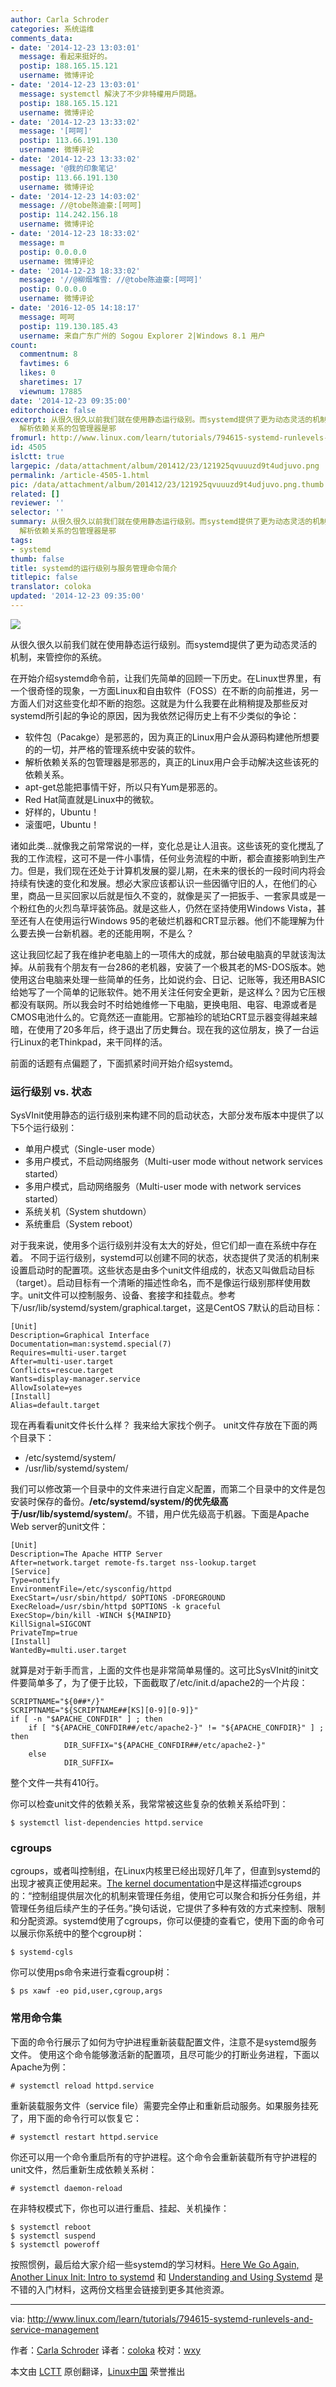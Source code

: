 ```yaml
---
author: Carla Schroder
categories: 系统运维
comments_data:
- date: '2014-12-23 13:03:01'
  message: 看起来挺好的。
  postip: 188.165.15.121
  username: 微博评论
- date: '2014-12-23 13:03:01'
  message: systemctl 解決了不少非特權用戶問題。
  postip: 188.165.15.121
  username: 微博评论
- date: '2014-12-23 13:33:02'
  message: '[呵呵]'
  postip: 113.66.191.130
  username: 微博评论
- date: '2014-12-23 13:33:02'
  message: '@我的印象笔记'
  postip: 113.66.191.130
  username: 微博评论
- date: '2014-12-23 14:03:02'
  message: //@tobe陈迪豪:[呵呵]
  postip: 114.242.156.18
  username: 微博评论
- date: '2014-12-23 18:33:02'
  message: m
  postip: 0.0.0.0
  username: 微博评论
- date: '2014-12-23 18:33:02'
  message: '//@柳烟堆雪: //@tobe陈迪豪:[呵呵]'
  postip: 0.0.0.0
  username: 微博评论
- date: '2016-12-05 14:18:17'
  message: 呵呵
  postip: 119.130.185.43
  username: 来自广东广州的 Sogou Explorer 2|Windows 8.1 用户
count:
  commentnum: 8
  favtimes: 6
  likes: 0
  sharetimes: 17
  viewnum: 17885
date: '2014-12-23 09:35:00'
editorchoice: false
excerpt: 从很久很久以前我们就在使用静态运行级别。而systemd提供了更为动态灵活的机制，来管控你的系统。 在开始介绍systemd命令前，让我们先简单的回顾一下历史。在Linux世界里，有一个很奇怪的现象，一方面Linux和自由软件（FOSS）在不断的向前推进，另一方面人们对这些变化却不断的抱怨。这就是为什么我要在此稍稍提及那些反对systemd所引起的争论的原因，因为我依然记得历史上有不少类似的争论：  软件包（Pacakge）是邪恶的，因为真正的Linux用户会从源码构建他所想要的的一切，并严格的管理系统中安装的软件。
  解析依赖关系的包管理器是邪
fromurl: http://www.linux.com/learn/tutorials/794615-systemd-runlevels-and-service-management
id: 4505
islctt: true
largepic: /data/attachment/album/201412/23/121925qvuuuzd9t4udjuvo.png
permalink: /article-4505-1.html
pic: /data/attachment/album/201412/23/121925qvuuuzd9t4udjuvo.png.thumb.jpg
related: []
reviewer: ''
selector: ''
summary: 从很久很久以前我们就在使用静态运行级别。而systemd提供了更为动态灵活的机制，来管控你的系统。 在开始介绍systemd命令前，让我们先简单的回顾一下历史。在Linux世界里，有一个很奇怪的现象，一方面Linux和自由软件（FOSS）在不断的向前推进，另一方面人们对这些变化却不断的抱怨。这就是为什么我要在此稍稍提及那些反对systemd所引起的争论的原因，因为我依然记得历史上有不少类似的争论：  软件包（Pacakge）是邪恶的，因为真正的Linux用户会从源码构建他所想要的的一切，并严格的管理系统中安装的软件。
  解析依赖关系的包管理器是邪
tags:
- systemd
thumb: false
title: systemd的运行级别与服务管理命令简介
titlepic: false
translator: coloka
updated: '2014-12-23 09:35:00'
---
```


![](/data/attachment/album/201412/23/121925qvuuuzd9t4udjuvo.png)


从很久很久以前我们就在使用静态运行级别。而systemd提供了更为动态灵活的机制，来管控你的系统。


在开始介绍systemd命令前，让我们先简单的回顾一下历史。在Linux世界里，有一个很奇怪的现象，一方面Linux和自由软件（FOSS）在不断的向前推进，另一方面人们对这些变化却不断的抱怨。这就是为什么我要在此稍稍提及那些反对systemd所引起的争论的原因，因为我依然记得历史上有不少类似的争论：


* 软件包（Pacakge）是邪恶的，因为真正的Linux用户会从源码构建他所想要的的一切，并严格的管理系统中安装的软件。
* 解析依赖关系的包管理器是邪恶的，真正的Linux用户会手动解决这些该死的依赖关系。
* apt-get总能把事情干好，所以只有Yum是邪恶的。
* Red Hat简直就是Linux中的微软。
* 好样的，Ubuntu！
* 滚蛋吧，Ubuntu！


诸如此类...就像我之前常常说的一样，变化总是让人沮丧。这些该死的变化搅乱了我的工作流程，这可不是一件小事情，任何业务流程的中断，都会直接影响到生产力。但是，我们现在还处于计算机发展的婴儿期，在未来的很长的一段时间内将会持续有快速的变化和发展。想必大家应该都认识一些因循守旧的人，在他们的心里，商品一旦买回家以后就是恒久不变的，就像是买了一把扳手、一套家具或是一个粉红色的火烈鸟草坪装饰品。就是这些人，仍然在坚持使用Windows Vista，甚至还有人在使用运行Windows 95的老破烂机器和CRT显示器。他们不能理解为什么要去换一台新机器。老的还能用啊，不是么？


这让我回忆起了我在维护老电脑上的一项伟大的成就，那台破电脑真的早就该淘汰掉。从前我有个朋友有一台286的老机器，安装了一个极其老的MS-DOS版本。她使用这台电脑来处理一些简单的任务，比如说约会、日记、记账等，我还用BASIC给她写了一个简单的记账软件。她不用关注任何安全更新，是这样么？因为它压根都没有联网。所以我会时不时给她维修一下电脑，更换电阻、电容、电源或者是CMOS电池什么的。它竟然还一直能用。它那袖珍的琥珀CRT显示器变得越来越暗，在使用了20多年后，终于退出了历史舞台。现在我的这位朋友，换了一台运行Linux的老Thinkpad，来干同样的活。


前面的话题有点偏题了，下面抓紧时间开始介绍systemd。


### 运行级别 vs. 状态


SysVInit使用静态的运行级别来构建不同的启动状态，大部分发布版本中提供了以下5个运行级别：


* 单用户模式（Single-user mode）
* 多用户模式，不启动网络服务（Multi-user mode without network services started）
* 多用户模式，启动网络服务（Multi-user mode with network services started）
* 系统关机（System shutdown）
* 系统重启（System reboot）


对于我来说，使用多个运行级别并没有太大的好处，但它们却一直在系统中存在着。 不同于运行级别，systemd可以创建不同的状态，状态提供了灵活的机制来设置启动时的配置项。这些状态是由多个unit文件组成的，状态又叫做启动目标（target）。启动目标有一个清晰的描述性命名，而不是像运行级别那样使用数字。unit文件可以控制服务、设备、套接字和挂载点。参考下/usr/lib/systemd/system/graphical.target，这是CentOS 7默认的启动目标：



```
[Unit]
Description=Graphical Interface
Documentation=man:systemd.special(7)
Requires=multi-user.target
After=multi-user.target
Conflicts=rescue.target
Wants=display-manager.service
AllowIsolate=yes
[Install]
Alias=default.target

```

现在再看看unit文件长什么样？ 我来给大家找个例子。 unit文件存放在下面的两个目录下：


* /etc/systemd/system/
* /usr/lib/systemd/system/


我们可以修改第一个目录中的文件来进行自定义配置，而第二个目录中的文件是包安装时保存的备份。**/etc/systemd/system/**的优先级高于**/usr/lib/systemd/system/**。不错，用户优先级高于机器。下面是Apache Web server的unit文件：



```
[Unit]
Description=The Apache HTTP Server
After=network.target remote-fs.target nss-lookup.target
[Service]
Type=notify
EnvironmentFile=/etc/sysconfig/httpd
ExecStart=/usr/sbin/httpd/ $OPTIONS -DFOREGROUND
ExecReload=/usr/sbin/httpd $OPTIONS -k graceful
ExecStop=/bin/kill -WINCH ${MAINPID}
KillSignal=SIGCONT
PrivateTmp=true
[Install]
WantedBy=multi.user.target

```

就算是对于新手而言，上面的文件也是非常简单易懂的。这可比SysVInit的init文件要简单多了，为了便于比较，下面截取了/etc/init.d/apache2的一个片段：



```
SCRIPTNAME="${0##*/}"
SCRIPTNAME="${SCRIPTNAME##[KS][0-9][0-9]}"
if [ -n "$APACHE_CONFDIR" ] ; then
    if [ "${APACHE_CONFDIR##/etc/apache2-}" != "${APACHE_CONFDIR}" ] ; then
            DIR_SUFFIX="${APACHE_CONFDIR##/etc/apache2-}"
    else
            DIR_SUFFIX=

```

整个文件一共有410行。


你可以检查unit文件的依赖关系，我常常被这些复杂的依赖关系给吓到：



```
$ systemctl list-dependencies httpd.service

```

### cgroups


cgroups，或者叫控制组，在Linux内核里已经出现好几年了，但直到systemd的出现才被真正使用起来。[The kernel documentation](https://www.kernel.org/doc/Documentation/cgroups/cgroups.txt)中是这样描述cgroups的：“控制组提供层次化的机制来管理任务组，使用它可以聚合和拆分任务组，并管理任务组后续产生的子任务。”换句话说，它提供了多种有效的方式来控制、限制和分配资源。systemd使用了cgroups，你可以便捷的查看它，使用下面的命令可以展示你系统中的整个cgroup树：



```
$ systemd-cgls

```

你可以使用ps命令来进行查看cgroup树：



```
$ ps xawf -eo pid,user,cgroup,args

```

### 常用命令集


下面的命令行展示了如何为守护进程重新装载配置文件，注意不是systemd服务文件。 使用这个命令能够激活新的配置项，且尽可能少的打断业务进程，下面以Apache为例：



```
# systemctl reload httpd.service

```

重新装载服务文件（service file）需要完全停止和重新启动服务。如果服务挂死了，用下面的命令行可以恢复它：



```
# systemctl restart httpd.service

```

你还可以用一个命令重启所有的守护进程。这个命令会重新装载所有守护进程的unit文件，然后重新生成依赖关系树：



```
# systemctl daemon-reload

```

在非特权模式下，你也可以进行重启、挂起、关机操作：



```
$ systemctl reboot
$ systemctl suspend
$ systemctl poweroff

```

按照惯例，最后给大家介绍一些systemd的学习材料。[Here We Go Again, Another Linux Init: Intro to systemd](http://www.linux.com/learn/tutorials/524577-here-we-go-again-another-linux-init-intro-to-systemd) 和 [Understanding and Using Systemd](http://www.linux.com/learn/tutorials/788613-understanding-and-using-systemd) 是不错的入门材料，这两份文档里会链接到更多其他资源。




---


via: <http://www.linux.com/learn/tutorials/794615-systemd-runlevels-and-service-management>


作者：[Carla Schroder](http://www.linux.com/community/forums/person/3734) 译者：[coloka](https://github.com/coloka) 校对：[wxy](https://github.com/wxy)


本文由 [LCTT](https://github.com/LCTT/TranslateProject) 原创翻译，[Linux中国](http://linux.cn/) 荣誉推出